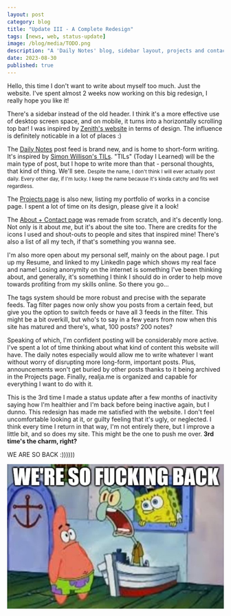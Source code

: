```yaml
---
layout: post
category: blog
title: "Update III - A Complete Redesign"
tags: [news, web, status-update]
image: /blog/media/TODO.png
description: "A 'Daily Notes' blog, sidebar layout, projects and contacts page, and total rework of the rest of the site too."
date: 2023-08-30
published: true
---
```

Hello, this time I don't want to write about myself too much. Just the website. I've spent almost 2 weeks now working on this big redesign, I really hope you like it!

There's a sidebar instead of the old header. I think it's a more effective use of desktop screen space, and on mobile, it turns into a horizontally scrolling top bar! I was inspired by [Zenith's website](https://zencorner.xyz) in terms of design. The influence is definitely noticable in a lot of places :)

The [Daily Notes](/dailynote) post feed is brand new, and is home to short-form writing. It's inspired by [Simon Willison's TILs](https://til.simonwillison.net). "TILs" (Today I Learned) will be the main type of post, but I hope to write more than that - personal thoughts, that kind of thing. We'll see. <small>Despite the name, I don't think I will ever actually post daily. Every other day, if I'm lucky. I keep the name because it's kinda catchy and fits well regardless.</small>

The [Projects page](/projects) is also new, listing my portfolio of works in a concise page. I spent a lot of time on its design, please give it a look!

The [About + Contact page](/contact) was remade from scratch, and it's decently long. Not only is it about *me*, but it's about the site too. There are credits for the icons I used and shout-outs to people and sites that inspired mine! There's also a list of all my tech, if that's something you wanna see.

I'm also more open about my personal self, mainly on the about page. I put up my Resume, and linked to my LinkedIn page which shows my real face and name! Losing anonymity on the internet is something I've been thinking about, and generally, it's something I think I should do in order to help move towards profiting from my skills online. So there you go...

The tags system should be more robust and precise with the separate feeds. Tag filter pages now only show you posts from a certain feed, but give you the option to switch feeds or have all 3 feeds in the filter. This might be a bit overkill, but who's to say in a few years from now when this site has matured and there's, what, 100 posts? 200 notes?

Speaking of which, I'm confident posting will be considerably more active. I've spent a lot of time thinking about what kind of content this website will have. The daily notes especially would allow me to write whatever I want without worry of disrupting more long-form, important posts. Plus, announcements won't get buried by other posts thanks to it being archived in the Projects page. Finally, realja.me is organized and capable for everything I want to do with it.

This is the 3rd time I made a status update after a few months of inactivity saying how I'm healthier and I'm back before being inactive again, but I dunno. This redesign has made me satisfied with the website. I don't feel uncomfortable looking at it, or guilty feeling that it's ugly, or neglected. I think every time I return in that way, I'm not entirely there, but I improve a little bit, and so does my site. This might be the one to push me over. **3rd time's the charm, right?**

WE ARE SO BACK :))))))

![Squidward shouting "WE'RE SO BACK" in front of SpongeBob and Patrick](/blog/media/wearesoback.jpg)
